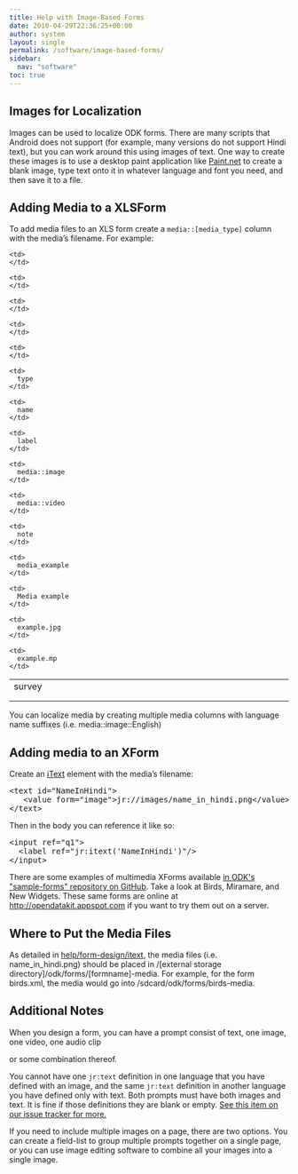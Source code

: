 ```yaml
---
title: Help with Image-Based Forms
date: 2010-04-29T22:36:25+00:00
author: system
layout: single
permalink: /software/image-based-forms/
sidebar:
  nav: "software"
toc: true
---
```


## Images for Localization

Images can be used to localize ODK forms. There are many scripts that Android does not support (for example, many versions do not support Hindi text), but you can work around this using images of text. One way to create these images is to use a desktop paint application like [Paint.net](http://www.getpaint.net/index.html) to create a blank image, type text onto it in whatever language and font you need, and then save it to a file.

## Adding Media to a XLSForm

To add media files to an XLS form create a `media::[media_type]` column with the media’s filename. For example:

<table>
  <colgroup> <col width="63" /> <col width="64" /> <col width="54" /> <col width="133" /> <col width="153" /> <col width="181" /></colgroup> <tr>
    <td>
      survey
    </td>

    <td>
    </td>

    <td>
    </td>

    <td>
    </td>

    <td>
    </td>

    <td>
    </td>
  </tr>

  <tr>
    <td>
    </td>

    <td>
      type
    </td>

    <td>
      name
    </td>

    <td>
      label
    </td>

    <td>
      media::image
    </td>

    <td>
      media::video
    </td>
  </tr>

  <tr>
    <td>
    </td>

    <td>
      note
    </td>

    <td>
      media_example
    </td>

    <td>
      Media example
    </td>

    <td>
      example.jpg
    </td>

    <td>
      example.mp
    </td>
  </tr>
</table>

You can localize media by creating multiple media columns with language name suffixes (i.e. media::image::English)

## Adding media to an XForm

Create an [iText](//opendatakit.org/help/form-design/itext/) element with the media’s filename:

<pre id="xml" class="prettyprint">&lt;text id="NameInHindi"&gt;
   &lt;value form="image"&gt;jr://images/name_in_hindi.png&lt;/value&gt;
&lt;/text&gt;</pre>

Then in the body you can reference it like so:

<pre id="xml" class="prettyprint">&lt;input ref="q1"&gt;
  &lt;label ref="jr:itext('NameInHindi')"/&gt;
&lt;/input&gt;</pre>

There are some examples of multimedia XForms available [in ODK's "sample-forms" repository on GitHub](https://github.com/opendatakit/sample-forms). Take a look at Birds, Miramare, and New Widgets. These same forms are online at <a href="http://opendatakit.appspot.com/">http://opendatakit.appspot.com</a> if you want to try them out on a server.

## Where to Put the Media Files

As detailed in <a href="../help/form-design/itext">help/<wbr>form-design/itext</wbr></a>, the media files (i.e. name\_in\_hindi.png) should be placed in /[external storage directory]/odk/forms/[<wbr>formname]-media. For example, for the form birds.xml, the media would go into /sdcard/odk/forms/birds-media.</wbr>

## Additional Notes

When you design a form, you can have a prompt consist of text, one image, one video, one audio clip

or some combination thereof.

You cannot have one `jr:text` definition in one language that you have defined with an image, and the same `jr:text` definition in another language you have defined only with text. Both prompts must have both images and text. It is fine if those definitions they are blank or empty. [See this item on our issue tracker for more.](https://github.com/opendatakit/opendatakit/issues/563)

If you need to include multiple images on a page, there are two options. You can create a field-list to group multiple prompts together on a single page, or you can use image editing software to combine all your images into a single image.
